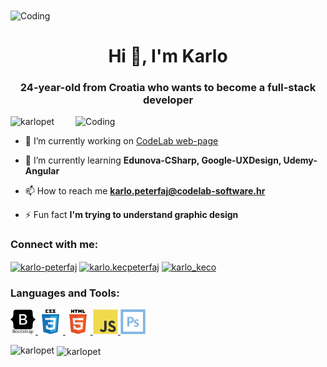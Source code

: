 <img align="center" alt="Coding" width="1600" height="250" src="https://mir-s3-cdn-cf.behance.net/project_modules/fs/be832922391491.58c25558f0fe7.gif">
<h1 align="center">Hi 👋, I'm Karlo</h1>
<h3 align="center">24-year-old from Croatia who wants to become a full-stack developer</h3>
<img align="right" alt="Coding" width="400" src="https://camo.githubusercontent.com/40165a147c3dcea0fa1db780bb533fc5f98546ccfb9d5d05ddb2f429277f5348/68747470733a2f2f616e616c7974696373696e6469616d61672e636f6d2f77702d636f6e74656e742f75706c6f6164732f323031382f31322f646576656c6f7065722d6472696262626c652e676966">

<p align="left"> <img src="https://komarev.com/ghpvc/?username=karlopet&label=Profile%20views&color=0e75b6&style=flat" alt="karlopet" /> </p>

- 🔭 I’m currently working on [CodeLab web-page](https://www.codelab-software.hr/)

- 🌱 I’m currently learning **Edunova-CSharp, Google-UXDesign, Udemy-Angular**

- 📫 How to reach me **karlo.peterfaj@codelab-software.hr**

- ⚡ Fun fact **I'm trying to understand graphic design**

<h3 align="left">Connect with me:</h3>
<p align="left">
<a href="https://linkedin.com/in/karlo-peterfaj-62a6a5289/" target="blank"><img align="center" src="https://raw.githubusercontent.com/rahuldkjain/github-profile-readme-generator/master/src/images/icons/Social/linked-in-alt.svg" alt="karlo-peterfaj" height="30" width="40" /></a>
<a href="https://fb.com/karlo.kecpeterfaj" target="blank"><img align="center" src="https://raw.githubusercontent.com/rahuldkjain/github-profile-readme-generator/master/src/images/icons/Social/facebook.svg" alt="karlo.kecpeterfaj" height="30" width="40" /></a>
<a href="https://instagram.com/karlo_keco" target="blank"><img align="center" src="https://raw.githubusercontent.com/rahuldkjain/github-profile-readme-generator/master/src/images/icons/Social/instagram.svg" alt="karlo_keco" height="30" width="40" /></a>
</p>

<h3 align="left">Languages and Tools:</h3>
<p align="left"> <a href="https://getbootstrap.com" target="_blank" rel="noreferrer"> <img src="https://raw.githubusercontent.com/devicons/devicon/master/icons/bootstrap/bootstrap-plain-wordmark.svg" alt="bootstrap" width="40" height="40"/> </a> <a href="https://www.w3schools.com/css/" target="_blank" rel="noreferrer"> <img src="https://raw.githubusercontent.com/devicons/devicon/master/icons/css3/css3-original-wordmark.svg" alt="css3" width="40" height="40"/> </a> <a href="https://www.w3.org/html/" target="_blank" rel="noreferrer"> <img src="https://raw.githubusercontent.com/devicons/devicon/master/icons/html5/html5-original-wordmark.svg" alt="html5" width="40" height="40"/> </a> <a href="https://developer.mozilla.org/en-US/docs/Web/JavaScript" target="_blank" rel="noreferrer"> <img src="https://raw.githubusercontent.com/devicons/devicon/master/icons/javascript/javascript-original.svg" alt="javascript" width="40" height="40"/> </a> <a href="https://www.photoshop.com/en" target="_blank" rel="noreferrer"> <img src="https://raw.githubusercontent.com/devicons/devicon/master/icons/photoshop/photoshop-line.svg" alt="photoshop" width="40" height="40"/> </a> </p>

<p><img align="left" src="https://github-readme-stats.vercel.app/api/top-langs?username=karlopet&show_icons=true&locale=en&layout=compact" alt="karlopet" /></p>

<p>&nbsp;<img align="center" src="https://github-readme-stats.vercel.app/api?username=karlopet&show_icons=true&locale=en" alt="karlopet" /></p>
